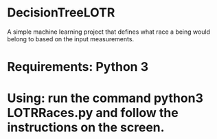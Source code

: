 # DecisionTreeLOTR
A simple machine learning project that defines what race a being would belong to based on the input measurements.


# Requirements: Python 3 

# Using: run the command python3 LOTRRaces.py and follow the instructions on the screen.
